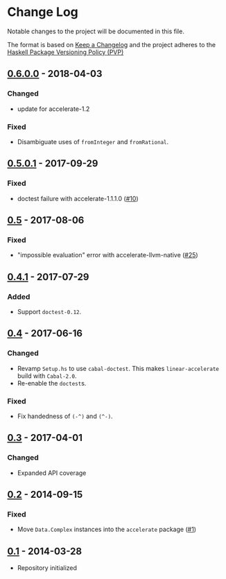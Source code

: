 # Change Log

Notable changes to the project will be documented in this file.

The format is based on [Keep a Changelog](http://keepachangelog.com/) and the
project adheres to the [Haskell Package Versioning Policy
(PVP)](https://pvp.haskell.org)

## [0.6.0.0] - 2018-04-03
### Changed
  * update for accelerate-1.2

### Fixed
  * Disambiguate uses of `fromInteger` and `fromRational`.

## [0.5.0.1] - 2017-09-29
### Fixed
  * doctest failure with accelerate-1.1.1.0 ([#10])

## [0.5] - 2017-08-06
### Fixed
  * "impossible evaluation" error with accelerate-llvm-native ([#25][acc-llvm#25])

## [0.4.1] - 2017-07-29
### Added
  * Support `doctest-0.12`.

## [0.4] - 2017-06-16
### Changed
  * Revamp `Setup.hs` to use `cabal-doctest`. This makes `linear-accelerate` build with `Cabal-2.0`.
  * Re-enable the `doctest`s.

### Fixed
  * Fix handedness of `(-^)` and `(^-)`.

## [0.3] - 2017-04-01
### Changed
  * Expanded API coverage

## [0.2] - 2014-09-15
### Fixed
  * Move `Data.Complex` instances into the `accelerate` package ([#1])

## [0.1] - 2014-03-28
  * Repository initialized


[0.6.0.0]:          https://github.com/ekmett/linear-accelerate/compare/v0.5.0.1...v0.6.0.0
[0.5.0.1]:          https://github.com/ekmett/linear-accelerate/compare/v0.5...v0.5.0.1
[0.5]:              https://github.com/ekmett/linear-accelerate/compare/v0.4.1...v0.5
[0.4.1]:            https://github.com/ekmett/linear-accelerate/compare/v0.4...v0.4.1
[0.4]:              https://github.com/ekmett/linear-accelerate/compare/v0.3...v0.4
[0.3]:              https://github.com/ekmett/linear-accelerate/compare/v0.2...v0.3
[0.2]:              https://github.com/ekmett/linear-accelerate/compare/v0.1...v0.2
[0.1]:              https://github.com/ekmett/linear-accelerate/compare/3db20f05af0a1488fcbc3ea28f8561ce73289b73...v0.1

[#1]:               https://github.com/ekmett/linear-accelerate/issues/1
[#10]:              https://github.com/ekmett/linear-accelerate/issues/10
[acc-llvm#25]:      https://github.com/AccelerateHS/accelerate-llvm/issues/25

